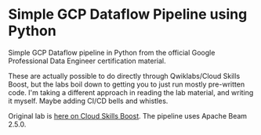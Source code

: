 # Simple GCP Dataflow Pipeline using Python
Simple GCP Dataflow pipeline in Python from the official Google Professional Data Engineer certification material.

These are actually possible to do directly through Qwiklabs/Cloud Skills Boost, but the labs boil down to getting you to just run mostly pre-written code. I'm taking a different approach in reading the lab material, and writing it myself. Maybe adding CI/CD bells and whistles.

Original lab is [here on Cloud Skills Boost](https://www.cloudskillsboost.google/course_sessions/2329626/labs/358109). The pipeline uses Apache Beam 2.5.0.
